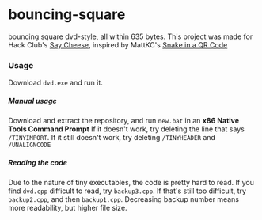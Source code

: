 # bouncing-square
bouncing square dvd-style, all within 635 bytes. This project was made for Hack Club's [Say Cheese](https://saycheese.hackclub.com/), inspired by MattKC's [Snake in a QR Code](https://www.youtube.com/watch?v=ExwqNreocpg)

### Usage

Download `dvd.exe` and run it.

##### Manual usage

Download and extract the repository, and run `new.bat` in an **x86 Native Tools Command Prompt**
If it doesn't work, try deleting the line that says `/TINYIMPORT`. If it still doesn't work, try deleting `/TINYHEADER` and `/UNALIGNCODE`

##### Reading the code

Due to the nature of tiny executables, the code is pretty hard to read. If you find `dvd.cpp` difficult to read, try `backup3.cpp`. If that's still too difficult, try `backup2.cpp`, and then `backup1.cpp`. Decreasing backup number means more readability, but higher file size.
